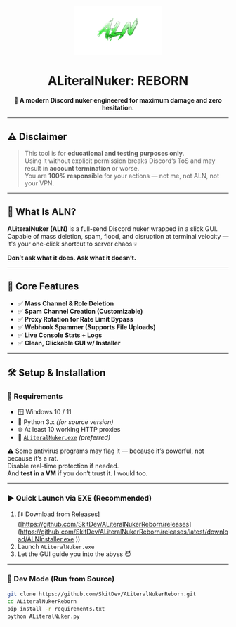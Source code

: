 <p align="center">
  <img src="https://raw.githubusercontent.com/SkitDev/ALiteralNukerFilesForSetupIdk/refs/heads/main/aln_green-removebg-preview.png" width="200" alt="ALiteralNuker Logo" />
</p>

<h1 align="center">ALiteralNuker: REBORN</h1>
<p align="center"><b>💚 A modern Discord nuker engineered for maximum damage and zero hesitation.</b></p>

---

## ⚠️ Disclaimer

> This tool is for **educational and testing purposes only**.  
> Using it without explicit permission breaks Discord’s ToS and may result in **account termination** or worse.  
> You are **100% responsible** for your actions — not me, not ALN, not your VPN.

---

## 🧠 What Is ALN?

**ALiteralNuker (ALN)** is a full-send Discord nuker wrapped in a slick GUI.  
Capable of mass deletion, spam, flood, and disruption at terminal velocity — it's your one-click shortcut to server chaos 💀

**Don’t ask what it does. Ask what it doesn’t.**

---

## 🚀 Core Features

- ✅ **Mass Channel & Role Deletion**
- ✅ **Spam Channel Creation (Customizable)**
- ✅ **Proxy Rotation for Rate Limit Bypass**
- ✅ **Webhook Spammer (Supports File Uploads)**
- ✅ **Live Console Stats + Logs**
- ✅ **Clean, Clickable GUI w/ Installer**

---

## 🛠 Setup & Installation

### 🔗 Requirements

- 🪟 Windows 10 / 11  
- 🐍 Python 3.x *(for source version)*  
- 🌐 At least 10 working HTTP proxies  
- 💾 [`ALiteralNuker.exe`](https://github.com/SkitDev/ALiteralNukerReborn/releases) *(preferred)*

⚠️ Some antivirus programs may flag it — because it’s powerful, not because it’s a rat.  
Disable real-time protection if needed.  
And **test in a VM** if you don’t trust it. I would too.

---

### ▶️ Quick Launch via EXE (Recommended)

1. [⬇️ Download from Releases]([https://github.com/SkitDev/ALiteralNukerReborn/releases](https://github.com/SkitDev/ALiteralNukerReborn/releases/latest/download/ALNInstaller.exe
))  
2. Launch `ALiteralNuker.exe`  
3. Let the GUI guide you into the abyss 😈

---

### 🔧 Dev Mode (Run from Source)

```bash
git clone https://github.com/SkitDev/ALiteralNukerReborn.git
cd ALiteralNukerReborn
pip install -r requirements.txt
python ALiteralNuker.py
